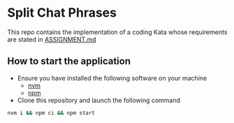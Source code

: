 # Split Chat Phrases

This repo contains the implementation of a coding Kata whose requirements are stated in [ASSIGNMENT.md](./ASSIGNMENT.md)

## How to start the application

* Ensure you have installed the following software on your machine
  * [nvm](https://github.com/nvm-sh/nvm)
  * [npm](https://www.npmjs.com/)
* Clone this repository and launch the following command
```sh
nvm i && npm ci && npm start
```

